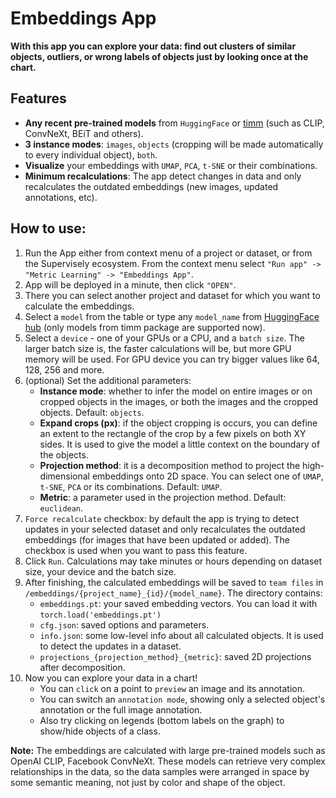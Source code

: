 Embeddings App
==============

**With this app you can explore your data: find out clusters of similar objects, outliers, or wrong labels of objects just by looking once at the chart.**


## Features
- **Any recent pre-trained models** from `HuggingFace` or [timm](https://huggingface.co/docs/timm/index) (such as CLIP, ConvNeXt, BEiT and others).
- **3 instance modes**: `images`, `objects` (cropping will be made automatically to every individual object), `both`.
- **Visualize** your embeddings with `UMAP`, `PCA`, `t-SNE` or their combinations.
- **Minimum recalculations**: The app detect changes in data and only recalculates the outdated embeddings (new images, updated annotations, etc).


## How to use:
1. Run the App either from context menu of a project or dataset, or from the Supervisely ecosystem. From the context menu select `"Run app" -> "Metric Learning" -> "Embeddings App"`.
2. App will be deployed in a minute, then click `"OPEN"`.
3. There you can select another project and dataset for which you want to calculate the embeddings.
4. Select a `model` from the table or type any `model_name` from [HuggingFace hub](https://huggingface.co/models?sort=downloads&search=timm%2F) (only models from timm package are supported now).
5. Select a `device` - one of your GPUs or a CPU, and a `batch size`. The larger batch size is, the faster calculations will be, but more GPU memory will be used. For GPU device you can try bigger values like 64, 128, 256 and more.
6. (optional) Set the additional parameters:
    - **Instance mode**: whether to infer the model on entire images or on cropped objects in the images, or both the images and the cropped objects. Default: `objects`.
    - **Expand crops (px)**: if the object cropping is occurs, you can define an extent to the rectangle of the crop by a few pixels on both XY sides. It is used to give the model a little context on the boundary of the objects.
    - **Projection method**: it is a decomposition method to project the high-dimensional embeddings onto 2D space. You can select one of `UMAP`, `t-SNE`, `PCA` or its combinations. Default: `UMAP`.
    - **Metric**: a parameter used in the projection method. Default: `euclidean`.
7. `Force recalculate` checkbox: by default the app is trying to detect updates in your selected dataset and only recalculates the outdated embeddings (for images that have been updated or added). The checkbox is used when you want to pass this feature.
8. Click `Run`. Calculations may take minutes or hours depending on dataset size, your device and the batch size.
9. After finishing, the calculated embeddings will be saved to `team files` in `/embeddings/{project_name}_{id}/{model_name}`.
    The directory contains:
    - `embeddings.pt`: your saved embedding vectors. You can load it with `torch.load('embeddings.pt')`
    - `cfg.json`: saved options and parameters.
    - `info.json`: some low-level info about all calculated objects. It is used to detect the updates in a dataset.
    - `projections_{projection_method}_{metric}`: saved 2D projections after decomposition.
10. Now you can explore your data in a chart!
    - You can `click` on a point to `preview` an image and its annotation.
    - You can switch an `annotation mode`, showing only a selected object's annotation or the full image annotation.
    - Also try clicking on legends (bottom labels on the graph) to show/hide objects of a class.


**Note:**
The embeddings are calculated with large pre-trained models such as OpenAI CLIP, Facebook ConvNeXt.
These models can retrieve very complex relationships in the data, so the data samples were arranged in space by some semantic meaning, not just by color and shape of the object.
